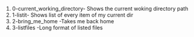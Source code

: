 1. 0-current_working_directory- Shows the current woking directory path
2. 1-listit- Shows list of every item of my current dir
3. 2-bring_me_home -Takes me back home
4. 3-listfiles -Long format of listed files
